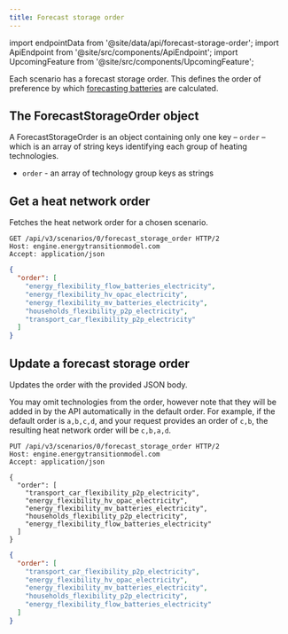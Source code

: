 ```yaml
---
title: Forecast storage order
---
```


import endpointData from '@site/data/api/forecast-storage-order';
import ApiEndpoint from '@site/src/components/ApiEndpoint';
import UpcomingFeature from '@site/src/components/UpcomingFeature';

<UpcomingFeature release="2023.02" />

Each scenario has a forecast storage order. This defines the order of preference by which [forecasting batteries](../main/battery-forecasting.md) are calculated.

## The ForecastStorageOrder object

A ForecastStorageOrder is an object containing only one key – `order` – which is an array of string keys identifying each group of heating technologies.

* `order` - an array of technology group keys as strings

## Get a heat network order

Fetches the heat network order for a chosen scenario.

<ApiEndpoint data={endpointData.show} />

```http title="Example request"
GET /api/v3/scenarios/0/forecast_storage_order HTTP/2
Host: engine.energytransitionmodel.com
Accept: application/json
```

```json title="Example response"
{
  "order": [
    "energy_flexibility_flow_batteries_electricity",
    "energy_flexibility_hv_opac_electricity",
    "energy_flexibility_mv_batteries_electricity",
    "households_flexibility_p2p_electricity",
    "transport_car_flexibility_p2p_electricity"
  ]
}
```

## Update a forecast storage order

Updates the order with the provided JSON body.

You may omit technologies from the order, however note that they will be added in by the API automatically in the default order. For example, if the default order is `a,b,c,d`, and your request provides an order of `c,b`, the resulting heat network order will be `c,b,a,d`.

<ApiEndpoint data={endpointData.update} />

```http title="Example request"
PUT /api/v3/scenarios/0/forecast_storage_order HTTP/2
Host: engine.energytransitionmodel.com
Accept: application/json

{
  "order": [
    "transport_car_flexibility_p2p_electricity",
    "energy_flexibility_hv_opac_electricity",
    "energy_flexibility_mv_batteries_electricity",
    "households_flexibility_p2p_electricity",
    "energy_flexibility_flow_batteries_electricity"
  ]
}
```

```json title="Example response"
{
  "order": [
    "transport_car_flexibility_p2p_electricity",
    "energy_flexibility_hv_opac_electricity",
    "energy_flexibility_mv_batteries_electricity",
    "households_flexibility_p2p_electricity",
    "energy_flexibility_flow_batteries_electricity"
  ]
}
```
